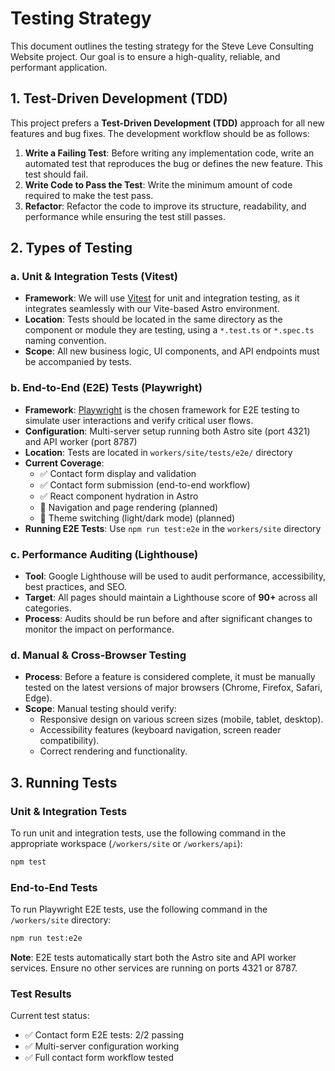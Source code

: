 # Testing Strategy

This document outlines the testing strategy for the Steve Leve Consulting Website project. Our goal is to ensure a high-quality, reliable, and performant application.

## 1. Test-Driven Development (TDD)

This project prefers a **Test-Driven Development (TDD)** approach for all new features and bug fixes. The development workflow should be as follows:

1.  **Write a Failing Test**: Before writing any implementation code, write an automated test that reproduces the bug or defines the new feature. This test should fail.
2.  **Write Code to Pass the Test**: Write the minimum amount of code required to make the test pass.
3.  **Refactor**: Refactor the code to improve its structure, readability, and performance while ensuring the test still passes.

## 2. Types of Testing

### a. Unit & Integration Tests (Vitest)

-   **Framework**: We will use [Vitest](https://vitest.dev/) for unit and integration testing, as it integrates seamlessly with our Vite-based Astro environment.
-   **Location**: Tests should be located in the same directory as the component or module they are testing, using a `*.test.ts` or `*.spec.ts` naming convention.
-   **Scope**: All new business logic, UI components, and API endpoints must be accompanied by tests.

### b. End-to-End (E2E) Tests (Playwright)

-   **Framework**: [Playwright](https://playwright.dev/) is the chosen framework for E2E testing to simulate user interactions and verify critical user flows.
-   **Configuration**: Multi-server setup running both Astro site (port 4321) and API worker (port 8787)
-   **Location**: Tests are located in `workers/site/tests/e2e/` directory
-   **Current Coverage**:
    -   ✅ Contact form display and validation
    -   ✅ Contact form submission (end-to-end workflow)
    -   ✅ React component hydration in Astro
    -   🔄 Navigation and page rendering (planned)
    -   🔄 Theme switching (light/dark mode) (planned)
-   **Running E2E Tests**: Use `npm run test:e2e` in the `workers/site` directory

### c. Performance Auditing (Lighthouse)

-   **Tool**: Google Lighthouse will be used to audit performance, accessibility, best practices, and SEO.
-   **Target**: All pages should maintain a Lighthouse score of **90+** across all categories.
-   **Process**: Audits should be run before and after significant changes to monitor the impact on performance.

### d. Manual & Cross-Browser Testing

-   **Process**: Before a feature is considered complete, it must be manually tested on the latest versions of major browsers (Chrome, Firefox, Safari, Edge).
-   **Scope**: Manual testing should verify:
    -   Responsive design on various screen sizes (mobile, tablet, desktop).
    -   Accessibility features (keyboard navigation, screen reader compatibility).
    -   Correct rendering and functionality.

## 3. Running Tests

### Unit & Integration Tests
To run unit and integration tests, use the following command in the appropriate workspace (`/workers/site` or `/workers/api`):

```bash
npm test
```

### End-to-End Tests
To run Playwright E2E tests, use the following command in the `/workers/site` directory:

```bash
npm run test:e2e
```

**Note**: E2E tests automatically start both the Astro site and API worker services. Ensure no other services are running on ports 4321 or 8787.

### Test Results
Current test status:
- ✅ Contact form E2E tests: 2/2 passing
- ✅ Multi-server configuration working
- ✅ Full contact form workflow tested
